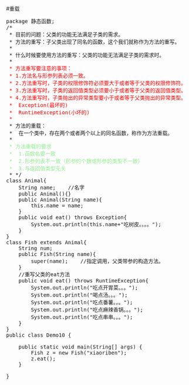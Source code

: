 #重载
<pre>
package 静态函数;
/*
 * 目前的问题：父类的功能无法满足子类的需求。
 * 方法的重写：子父类出现了同名的函数，这个我们就称作为方法的重写。
 * 
 * 什么时候要使用方法的重写：父类的功能无法满足子类的需求时。
 * <font color="red">
 * 方法重写要注意的事项：
 * 1.方法名与形参列表必须一致。
 * 2.方法重写时，子类的权限修饰符必须要大于或者等于父类的权限修饰符。
 * 3.方法重写时，子类的返回值类型必须要小于或者等于父类的返回值类型。
 * 4.方法重写时，子类抛出的异常类型要小于或者等于父类抛出的异常类型。
 * 	Exception(最坏的)
 * 	RuntimeException(小坏的)
 * </font>
 * 方法的重载：
 * 	在一个类中，存在两个或者两个以上的同名函数，称作为方法重载。
 * <font color="lightgreen">
 * 方法重载的要求
 * 	1.函数名要一致
 * 	2.形参列表不一致（形参的个数或形参的类型不一致）
 * 	3.与返回值类型无关</font>
 * */
class Animal{
	String name;	//名字
	public Animal(){}
	public Animal(String name){
		this.name = name;
	}
	public void eat() throws Exception{
		System.out.println(this.name+"吃树皮。。。。");
	}
}
class Fish extends Animal{
	String num;
	public Fish(String name){
		super(name);	//指定调用，父类带参的构造方法。
	}
	//重写父类的eat方法
	public void eat() throws RuntimeException{
		System.out.println("吃点开胃菜。。。");
		System.out.println("喝点汤。。。");
		System.out.println("吃点番薯。。。");
		System.out.println("吃点麻辣香锅。。。");
		System.out.println("吃点串串。。。");
	}
}
public class Demo10 {

	public static void main(String[] args) {
		Fish z = new Fish("xiaoriben");
		z.eat();
	}

}

</pre>